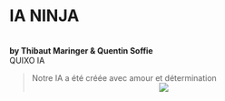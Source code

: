 # IA NINJA 
<br/>**by Thibaut Maringer & Quentin Soffie**
<br/>QUIXO IA 
<blockquote>Notre IA a été créée avec amour et détermination
<br/><div align="center"><img src = "https://licensebuttons.net/l/by-nc-sa/3.0/88x31.png"></div>
